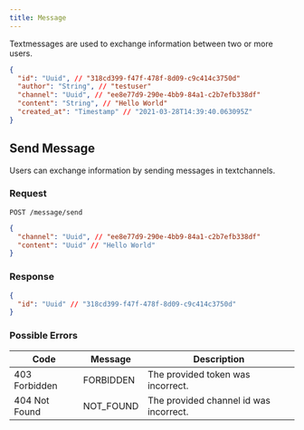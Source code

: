 ```yaml
---
title: Message
---
```


Textmessages are used to exchange information between two or more users.

```json
{
  "id": "Uuid", // "318cd399-f47f-478f-8d09-c9c414c3750d"
  "author": "String", // "testuser"
  "channel": "Uuid", // "ee8e77d9-290e-4bb9-84a1-c2b7efb338df"
  "content": "String", // "Hello World"
  "created_at": "Timestamp" // "2021-03-28T14:39:40.063095Z"
}
```

## Send Message

Users can exchange information by sending messages in textchannels.

### Request

`POST /message/send`

```json
{
  "channel": "Uuid", // "ee8e77d9-290e-4bb9-84a1-c2b7efb338df"
  "content": "Uuid" // "Hello World"
}
```

### Response

```json
{
  "id": "Uuid" // "318cd399-f47f-478f-8d09-c9c414c3750d"
}
```

### Possible Errors

| Code          | Message        | Description                                                       |
| ------------- | -------------- | ----------------------------------------------------------------- |
| 403 Forbidden | FORBIDDEN      | The provided token was incorrect.                                 |
| 404 Not Found | NOT_FOUND      | The provided channel id was incorrect.                            |

